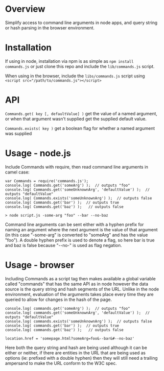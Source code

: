Overview
========

Simplify access to command line arguments in node apps, and query string or hash parsing in the browser environment.

Installation
============

If using in node, installation via npm is as simple as `npm install commands.js` or just clone this repo and include the `lib/commands.js` script.

When using in the browser, include the `libs/commands.js` script using `<script src="/path/to/commands.js"></script>`

API
===

`Commands.get( key [, defaultValue] )` get the value of a named argument, or when that argument wasn't supplied get the supplied default value.

`Commands.exists( key )` get a boolean flag for whether a named argument was supplied


Usage - node.js
===============

Include Commands with require, then read command line arguments in camel case:

    var Commands = require('commands.js');
    console.log( Commands.get('someArg') );  // outputs "foo"
    console.log( Commands.get('someUnknownArg', 'defaultValue') );  // outputs "defaultValue"
    console.log( Commands.exists('someUnknownArg') );  // outputs false
    console.log( Commands.get('bar') );  // outputs true
    console.log( Commands.get('baz') );   // outputs false
    
    > node script.js -some-arg "foo" --bar --no-baz

Command line arguments can be sent either with a hyphen prefix for naming an argument where the next argument is the value of that argument (in this case "-some-arg" is converted to "someArg" and has the value "foo"). A double hyphen prefix is used to denote a flag, so here bar is true and baz is false because "--no-" is used as flag negation.

Usage - browser
===============

Including Commands as a script tag then makes available a global variable called "commands" that has the same API as in node however the data source is the query string and hash segments of the URL. Unlike in the node environment, evaluation of the arguments takes place every time they are queried to allow for changes in the hash of the page.

    console.log( commands.get('someArg') );  // outputs "foo"
    console.log( commands.get('someUnknownArg', 'defaultValue') );  // outputs "defaultValue"
    console.log( commands.exists('someUnknownArg') );  // outputs false
    console.log( commands.get('bar') );  // outputs true
    console.log( commands.get('baz') );   // outputs false
    
    location.href = 'somepage.html?someArg=foo&--bar&#--no-baz'

Here both the query string and hash are being used although it can be either or neither, if there are entities in the URL that are being used as options (ie: prefixed with a double hyphen) then they will still need a trailing ampersand to make the URL conform to the W3C spec.


    
    
